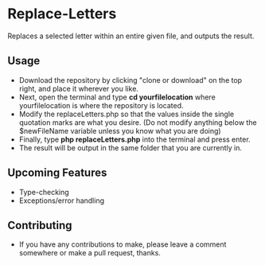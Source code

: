 # Replace-Letters
Replaces a selected letter within an entire given file, and outputs the result.

## Usage
- Download the repository by clicking "clone or download" on the top right, and place it wherever you like.
- Next, open the terminal and type **cd yourfilelocation** where yourfilelocation is where the repository is located.
- Modify the replaceLetters.php so that the values inside the single quotation marks are what you desire.
(Do not modify anything below the $newFileName variable unless you know what you are doing)
- Finally, type **php replaceLetters.php** into the terminal and press enter.
- The result will be output in the same folder that you are currently in.

## Upcoming Features
- Type-checking
- Exceptions/error handling

## Contributing
- If you have any contributions to make, please leave a comment somewhere or make a pull request, thanks.
